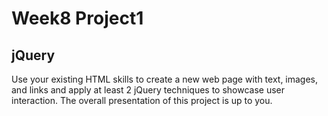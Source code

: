 # Week8 Project1

## jQuery

Use your existing HTML skills to create a new web page with text, images, and links and apply at least 2 jQuery techniques to showcase user interaction. The overall presentation of this project is up to you. 
